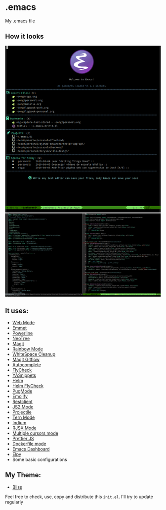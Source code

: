 # .emacs
My .emacs file

## How it looks
![rogs-emacs-preview1](https://raw.githubusercontent.com/Rogergonzalez21/.emacs/master/demo1.png)
![rogs-emacs-preview2](https://raw.githubusercontent.com/Rogergonzalez21/.emacs/master/demo2.png)

## It uses:
* [Web Mode](http://web-mode.org/)
* [Emmet](https://github.com/smihica/emmet-mode)
* [Powerline](https://github.com/milkypostman/powerline)
* [NeoTree](https://github.com/jaypei/emacs-neotree)
* [Magit](https://magit.vc/)
* [Rainbow Mode](https://julien.danjou.info/projects/emacs-packages)
* [WhiteSpace Cleanup](https://github.com/purcell/whitespace-cleanup-mode)
* [Magit Gitflow](https://github.com/jtatarik/magit-gitflow)
* [Autocomplete](https://github.com/auto-complete/auto-complete)
* [FlyCheck](http://www.flycheck.org/en/latest/)
* [YASnippets](https://github.com/joaotavora/yasnippet)
* [Helm](https://github.com/emacs-helm/helm)
* [Helm FlyCheck](https://github.com/yasuyk/helm-flycheck)
* [PugMode](https://github.com/hlissner/emacs-pug-mode)
* [Emojify](https://github.com/iqbalansari/emacs-emojify)
* [Restclient](https://github.com/pashky/restclient.el)
* [JS2 Mode](https://github.com/mooz/js2-mode)
* [Projectile](https://github.com/bbatsov/projectile)
* [Tern Mode](http://ternjs.net/doc/manual.html#emacs)
* [Indium](https://github.com/NicolasPetton/Indium)
* [RJSX Mode](https://github.com/felipeochoa/rjsx-mode)
* [Multiple cursors mode](https://github.com/magnars/multiple-cursors.el)
* [Prettier JS](https://github.com/prettier/prettier-emacs)
* [Dockerfile mode](https://github.com/spotify/dockerfile-mode)
* [Emacs Dashboard](https://github.com/emacs-dashboard/emacs-dashboard)
* [Elpy](https://github.com/jorgenschaefer/elpy/blob/master/README.rst)
* Some basic configurations

## My Theme:
* [Bliss](https://github.com/emacsfodder/emacs-bliss-theme/blob/master/bliss-theme.el)

Feel free to check, use, copy and distribute this `init.el`. I'll try to update regularly
